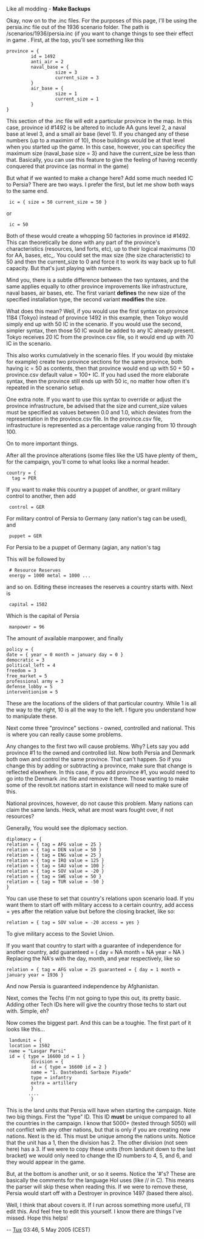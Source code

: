 Like all modding - **Make Backups**

Okay, now on to the .inc files. For the purposes of this page, I'll be
using the persia.inc file out of the 1936 scenario folder. The path is
/scenarios/1936/persia.inc (if you want to change things to see their
effect in game . First, at the top, you'll see something like this

    province = {
             id = 1492
             anti_air = 2
             naval_base = {
                      size = 3
                      current_size = 3
             }
             air_base = {
                      size = 1
                      current_size = 1
             }
    }

This section of the .inc file will edit a particular province in the
map. In this case, province id \#1492 is be altered to include AA guns
level 2, a naval base at level 3, and a small air base (level 1). If you
changed any of these numbers (up to a maximim of 10), those buildings
would be at that level when you started up the game. In this case,
however, you can specificy the maximum size (naval_base size = 3} and
have the current_size be less than that. Basically, you can use this
feature to give the feeling of having recently conquered that province
(as normal in the game)

But what if we wanted to make a change here? Add some much needed IC to
Persia? There are two ways. I prefer the first, but let me show both
ways to the same end.

     ic = { size = 50 current_size = 50 }

or

     ic = 50

Both of these would create a whopping 50 factories in province id
\#1492. This can theoretically be done with any part of the province's
characteristics (resources, land forts, etc), up to their logical
maximums (10 for AA, bases, etc\_. You could set the max size (the size
characteristic) to 50 and then the current_size to 0 and force it to
work its way back up to full capacity. But that's just playing with
numbers.

Mind you, there is a subtle difference between the two syntaxes, and the
same applies equally to other province improvements like infrastructure,
naval bases, air bases, etc. The first variant **defines** the new size
of the specified installation type, the second variant **modifies** the
size.

What does this mean? Well, if you would use the first syntax on province
1184 (Tokyo) instead of province 1492 in this example, then Tokyo would
simply end up with 50 IC in the scenario. If you would use the second,
simpler syntax, then those 50 IC would be added to any IC already
present. Tokyo receives 20 IC from the province.csv file, so it would
end up with 70 IC in the scenario.

This also works cumulatively in the scenario files. If you would (by
mistake for example) create two province sections for the same province,
both having ic = 50 as contents, then that province would end up with
50 + 50 + province.csv default value = 100+ IC. If you had used the more
elaborate syntax, then the province still ends up with 50 ic, no matter
how often it's repeated in the scenario setup.

One extra note. If you want to use this syntax to override or adjust the
province infrastructure, be advised that the size and current_size
values must be specified as values between 0.0 and 1.0, which deviates
from the representation in the province.csv file. In the province.csv
file, infrastructure is represented as a percentage value ranging from
10 through 100.

On to more important things.

After all the province alterations (some files like the US have plenty
of them\_ for the campaign, you'll come to what looks like a normal
header.

    country = {
      tag = PER

If you want to make this country a puppet of another, or grant military
control to another, then add  

     control = GER

For military control of Persia to Germany (any nation's tag can be
used), and

     puppet = GER

For Persia to be a puppet of Germany (agian, any nation's tag

This will be followed by

     # Resource Reserves
     energy = 1000 metal = 1000 ...

and so on. Editing these increases the reserves a country starts with.
Next is

     capital = 1502

Which is the capital of Persia

     manpower = 96

The amount of available manpower, and finally

    policy = {
    date = { year = 0 month = january day = 0 }
    democratic = 3
    political_left = 4
    freedom = 3
    free_market = 5
    professional army = 3
    defense_lobby = 5
    interventionism = 5

These are the locations of the sliders of that particular country. While
1 is all the way to the right, 10 is all the way to the left. I figure
you understand how to manipulate these.

Next come three "province" sections - owned, controlled and national.
This is where you can really cause some problems.

Any changes to the first two will cause problems. Why? Lets say you add
province \#1 to the owned and controlled list. Now both Persia and
Denmark both own and control the same province. That can't happen. So if
you change this by adding or subtracting a province, make sure that
change is reflected elsewhere. In this case, if you add province \#1,
you would need to go into the Denmark .inc file and remove it there.
Those wanting to make some of the revolt.txt nations start in existance
will need to make sure of this.

National provinces, however, do not cause this problem. Many nations can
claim the same lands. Heck, what are most wars fought over, if not
resources?

Generally, You would see the diplomacy section.

    diplomacy = {
    relation = { tag = AFG value = 25 }
    relation = { tag = DEN value = 50 }
    relation = { tag = ENG value = 25 }
    relation = { tag = IRQ value = 125 }
    relation = { tag = SAU value = 100 }
    relation = { tag = SOV value = -20 }
    relation = { tag = SWE value = 50 }
    relation = { tag = TUR value = -50 }
    }

You can use these to set that country's relations upon scenario load. If
you want them to start off with military access to a certain country,
add access = yes after the relation value but before the closing
bracket, like so:

    relation = { tag = SOV value = -20 access = yes }

To give military access to the Soviet Union.

If you want that country to start with a guarantee of independence for
another country, add guaranteed = { day = NA month = NA year = NA }
Replacing the NA's with the day, month, and year respectively, like so

    relation = { tag = AFG value = 25 guaranteed = { day = 1 month = january year = 1936 }

And now Persia is guaranteed independence by Afghanistan.

Next, comes the Techs (I'm not going to type this out, its pretty basic.
Adding other Tech IDs here will give the country those techs to start
out with. Simple, eh?

Now comes the biggest part. And this can be a toughie. The first part of
it looks like this...

     landunit = {
     location = 1502
     name = "Lasgar Parsi"
     id = { type = 16600 id = 1 }
             division = {
             id = { type = 16600 id = 2 }
             name = "1. Dastebandi Sarbaze Piyade"
             type = infantry
             extra = artillery
             }
            ....
             }

This is the land units that Persia will have when starting the campaign.
Note two big things. First the "type" ID. This ID **must** be unique
compared to all the countries in the campaign. I know that 5000+ (tested
through 5050) will not conflict with any other nations, but that is only
if you are creating new nations. Next is the id. This must be unique
among the nations units. Notice that the unit has a 1, then the division
has 2. The other division (not seen here) has a 3. If we were to copy
these units (from landunit down to the last bracket) we would only need
to change the ID numbers to 4, 5, and 6, and they would appear in the
game.

But, at the bottom is another unit, or so it seems. Notice the '#'s?
These are basically the comments for the language HoI uses (like // in
C). This means the parser will skip these when reading this. If we were
to remove these, Persia would start off with a Destroyer in province
1497 (based there also).

Well, I think that about covers it. If I run across something more
useful, I'll edit this. And feel free to edit this yourself. I know
there are things I've missed. Hope this helps!

--
[Tux](/wiki/index.php?title=User:Tux_the_Penguin&action=edit&redlink=1 "User:Tux the Penguin (page does not exist)")
03:46, 5 May 2005 (CEST)
